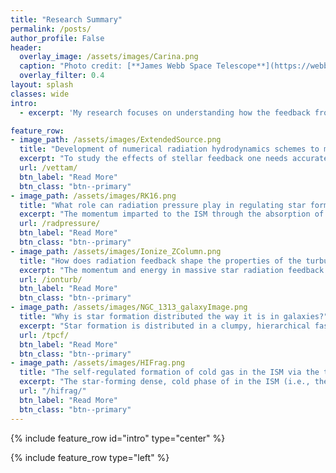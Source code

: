 ```yaml
---
title: "Research Summary"
permalink: /posts/
author_profile: False
header:
  overlay_image: /assets/images/Carina.png
  caption: "Photo credit: [**James Webb Space Telescope**](https://webbtelescope.org/contents/media/images/2022/031/01G77PKB8NKR7S8Z6HBXMYATGJ)"
  overlay_filter: 0.4
layout: splash
classes: wide
intro:
  - excerpt: 'My research focuses on understanding how the feedback from massive stars couples to the surrounding interstellar medium, and how that impacts the formation of stars and the evolution of gas in galaxies. I use a combination of numerical simulations, theoretical modelling and observational comparisons for studying this problem. A crucial part of my research involves the development of state-of-the-art numerical algorithms for modelling feedback in numerical hydrodynamic simulations.'

feature_row:
- image_path: /assets/images/ExtendedSource.png
  title: "Development of numerical radiation hydrodynamics schemes to model radiation feedback"
  excerpt: "To study the effects of stellar feedback one needs accurate numerical methods to model how radiation propogates in a moving fluid -- i.e. radiation hydrodynamics (RHD). For this, I developed [**VETTAM**](https://ui.adsabs.harvard.edu/abs/2022MNRAS.512..401M/abstract), an RHD algorithm that is coupled to the FLASH MHD code. VETTAM is the state-of-the-art in the field due to its accuracy in modelling radiation fields in general configurations, and its flexibility to handle more extreme regimes that cannot realistically be modelled with most other existing methods. <br/> Papers: [**Menon et al. 2022, MNRAS, 512, 401**](https://ui.adsabs.harvard.edu/abs/2022MNRAS.512..401M/abstract)"
  url: /vettam/
  btn_label: "Read More"
  btn_class: "btn--primary"
- image_path: /assets/images/RK16.png
  title: "What role can radiation pressure play in regulating star formation and driving winds"
  excerpt: "The momentum imparted to the ISM through the absorption of stellar UV/optical radiation by dust grains is an important feedback mechanism, especially in denser star-forming regions, as it can provide a support against gravitational collapse and thereby regulate star formation and drive winds. In addition, at high surface densities, the dust-reprocessed IR radiation can play a significant, and sometimes dominant, role in this process. We study, with numerical RHD simulations, how effective radiation pressure is in regulating star formation and/or driving outflows in regimes that resemble super-star clusters found in starburst environments. <br/> Papers: [**Menon, Federrath & Krumholz 2022a, MNRAS, subm.**](https://ui.adsabs.harvard.edu/abs/2022MNRAS.tmp.2507M/abstract), [**Menon, Federrath & Krumholz 2022b, MNRAS, subm.**](https://arxiv.org/abs/2210.02818)"
  url: /radpressure/
  btn_label: "Read More"
  btn_class: "btn--primary"
- image_path: /assets/images/Ionize_ZColumn.png
  title: "How does radiation feedback shape the properties of the turbulent ISM?"
  excerpt: "The momentum and energy in massive star radiation feedback can significantly alter the conditions of the gas surrounding these stars/clusters, giving rise to  incredibly picturesque structures such as the Pillars of Creation in the Eagle Nebula, or the more recent JWST image of the Carina Nebula. Using RHD simulations and observational comparisons, we quantify how the radiation field sculpts the density field in such environments, and what kind of turbulent motions are produced in them. This has consequences for how we can interpret the structures in these regions, and how future star formation would proceed in them. <br/> Papers: [**Menon, Federrath & Kuiper 2020, MNRAS, 493, 4643**](https://ui.adsabs.harvard.edu/abs/2020MNRAS.493.4643M/abstract), [**Menon et al. 2021, MNRAS, 500, 1721**](https://ui.adsabs.harvard.edu/abs/2021MNRAS.500.1721M/abstract)"
  url: /ionturb/
  btn_label: "Read More"
  btn_class: "btn--primary"
- image_path: /assets/images/NGC_1313_galaxyImage.png
  title: "Why is star formation distributed the way it is in galaxies?"
  excerpt: "Star formation is distributed in a clumpy, hierarchical fashion in galaxies, and probing differences in their distributions can offer insights into the dominant physical mechanisms at play for star formation. I study, along with, and using data from, collaborations like such as LEGUS, HiPEEC, and most recently PHANGS, to probe such differences across galaxies. I use the two-point correlation function (TPCF) to quantify the clustered nature of star formation, and compare with toy model distributions to interpret what they might resemble. <br/> Papers: [**Menon et al. 2021, MNRAS, 507,5542**](https://ui.adsabs.harvard.edu/abs/2021MNRAS.507.5542M/abstract)"
  url: /tpcf/
  btn_label: "Read More"
  btn_class: "btn--primary"
- image_path: /assets/images/HIFrag.png
  title: "The self-regulated formation of cold gas in the ISM via the thermal instability, shear and feedback."
  excerpt: "The star-forming dense, cold phase of in the ISM (i.e., the Cold Neutral Medium; CNM) forms and evolves amidst a combination of physical mechanisms operating at galactic scales: namely, the thermal instability, differential rotation/shear and stellar feedback. In my master's thesis, I performed numerical simulations with the *Athena* MHD code to explore how each of these mechanisms individually affects the formation and fragmentation of the CNM, and how the process of CNM formation and destruction is self-regulating over ~Gyr timescales <br/> [**Link to Master's Thesis**](https://www.dropbox.com/sh/afarzv6v6pvqyes/AACdRiKa9tuUTN-Z_GbyU1Qfa?dl=0)"
  url: "/hifrag/"
  btn_label: "Read More"
  btn_class: "btn--primary"
---
```


{% include feature_row id="intro" type="center" %}

{% include feature_row type="left" %} 






